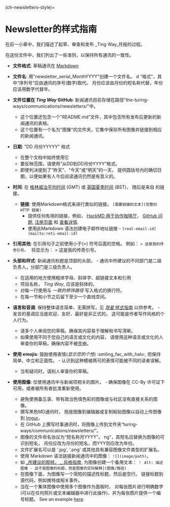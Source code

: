(ch-newsletters-style)=
# Newsletter的样式指南

在前一小章中，我们描述了起草、审查和发布 _Ting Way_月报的过程。

在这份文件中，我们列出了一些准则，以保持所有通讯的一致性。

- **文件格式**: 草稿通讯在 [Markdown](https://en.wikipedia.org/wiki/Markdown)
- **文件名**: 用"newsletter_serial_MonthYYYY"创建一个文件名。 d “格式”，其中“序列号”应由通讯的序号(数字)取代。 月份应该由月份的短名称代替，年份应该用数字代替年。
- **文件位置在 _Ting Way_ GitHub**: 新闻通讯目前存储在路径"the-turing-ways/communications/newsletters/"中。
    - 这个位置还包含一个“README.md”文件，其中包含所有发布后更新的新闻通讯的表格。
    - 这个位置有一个名为"图像"的文件夹，它集中保存所有图像并链接到相应的新闻通讯。
- **日期**: "DD 月份YYYYY" 格式
    - 在整个文档中始终使用它
    - 要反映范围，请使用“从DD到DD月份YYYY”格式。
    - 即使判决提到了“昨天”、“今天”或“明天”的一天， 提供圆括号内的确切日期，以便如果有人今后阅读通讯仍然是有意义的。
- **时间**: 在 [格林威治平均时间](https://greenwichmeantime.com/what-is-gmt/) (GMT) 或 [英国夏季时间](https://greenwichmeantime.com/uk/time/british-summer-time/) (BST)， 随后是来自
的链接。</li> 
  
  - **链接**: 使用Markdown格式来进行类似的链接。 `[需要链接的文本](完整的 HTTP 链接)` 
      - 提供任何有用的链接，例如， [HackMD 用于协作咖啡厅](https://hackmd.io/@KirstieJane/CollabCafe)， [GitHub 问题](https://github.com/alan-turing-institute/the-turing-way/issues), [注册页面](https://www.eventbrite.co.uk/) 和 [查看详情](https://github.com/alan-turing-institute/the-turing-way).
    - 使用此Markdown 语法创建电子邮件地址链接 - `[real-email-id](mailto:reti-email-id)`
- **引用其他**: 在引用句子之前使用小于(>) 符号后面的空格。 例如： `> 这是我的传奇引号。 ` 将显示为： > 这是我的传奇引号。
- **头部和样式**: 新闻通讯标题是顶部的头部。 
      - 通讯中所建议的不同部门是二级负责人，分部门是三级负责人。
    - 在适用的地方使用粗体字母、斜体字、超链接文本和引用
    - 项目名称， _Ting Way_, 应该是斜体的。
    - 对每一行使用与 _一致的修饰路径_ 写入格式的换行符。
    - 在每一节和小节之后留下至少一个直线空间。
- **语言和音调**: 保持整体语言简单，无需拼写，见 [_导星_ 样式指南](https://github.com/alan-turing-institute/the-turing-way/blob/main/CONTRIBUTING.md#style-guide) 以供参考。 
      - 发言的基调应当是欢迎、友好、最好是非正式的。 这可能是作者写作风格的个人行为。
    - 请多个人审阅您的草稿，确保其内容易于理解和书写清晰。
    - 如果使用不同于您自己的语言或文化的内容， 请使用这种语言或文化的人审查你的草稿，确保内容不被歪曲。
- **使用 emojis**: 鼓励使用表情(*显示您的个性*) :smiling_fac_with_halo:, 但保持简单、中立和正面性。 
      - 认识到这种模棱两可的表情可能被不同的读者误解。
    - 当有疑问时，请别人审查你的草稿。
- **使用图像**: 仅使用通讯中与新闻项相关的图片。 
      - 确保图像在 CC-By 许可证下可用，或者被所有者批准重新使用。
    - 避免使用备忘录、带有政治色情色彩的图像或与社区没有直接关系的图像。
    - 撰写黑色MD通讯时， 拖放图像到编辑器或复制粘贴图像以自动上传图像到 [Imgur](https://en.wikipedia.org/wiki/Imgur)。
    - 在 GitHub 上撰写时事通讯时，将图像上传到文件夹“turing-ways/communications/newsletters/”。
    - 图像的文件命名协议为“短名称月YYYY”。 ng“，其短名应替换为图像的可识别短名， 月份应改为月份的短名，而YYY则应改为年份。
    - 文件扩展名可以是 '.jpg', '.png' 或其他具有兼容图像文件类型的扩展名。
    - 使用 Markdown 语法链接新闻通讯中的图像： `![](image/path)`。
    - 如 [_所建议的那样。 _ 风格指南](https://the-turing-way.netlify.app/community-handbook/style/style-figures.html), 为图像创建一个备用文本： `！ Alt: 描述图像 - 这不是图像的标题，而是图像的实际解释](图像/路径)`
    - 在图像下面，为图像写一个简短的描述性标题，然后是空行。 链接标题到源代码，例如推特或相关事件。
    - 当在一个集体图像中使用多个图像作为面板时， 对每张图片进行明确数字(可以在任何照片或文本编辑器中进行此操作)，并为每张图片提供一个编号标题。 See an example [here](https://github.com/alan-turing-institute/the-turing-way/blob/main/communications/newsletters/newsletter_14_May2020.md#tweets-from-the-community).</ul>
